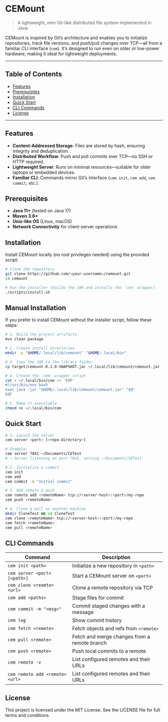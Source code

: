 # CEMount

> A lightweight, mini Git-like distributed file system implemented in Java.

CEMount is inspired by Git’s architecture and enables you to initialize repositories, track file versions, and push/pull changes over TCP—all from a familiar CLI interface (`cem`). It’s designed to run even on older or low-power hardware, making it ideal for lightweight deployments.

---

## Table of Contents

- [Features](#features)  
- [Prerequisites](#prerequisites)  
- [Installation](#installation)  
- [Quick Start](#quick-start)  
- [CLI Commands](#cli-commands)   
- [License](#license)  

---

## Features

- **Content-Addressed Storage**: Files are stored by hash, ensuring integrity and deduplication.  
- **Distributed Workflow**: Push and pull commits over TCP—no SSH or HTTP required.  
- **Lightweight Server**: Runs on minimal resources—suitable for older laptops or embedded devices.  
- **Familiar CLI**: Commands mirror Git’s interface (`cem init`, `cem add`, `cem commit`, etc.).

## Prerequisites

- **Java 11+** (tested on Java 17)  
- **Maven 3.6+**  
- **Unix-like OS** (Linux, macOS)  
- **Network Connectivity** for client-server operations  

## Installation

Install CEMount locally (no root privileges needed) using the provided script:

```bash
# Clone the repository
git clone https://github.com/<your-username>/cemount.git
cd cemount

# Run the installer (builds the JAR and installs the `cem` wrapper)
./scripts/install.sh
`````
## Manual Installation

If you prefer to install CEMount without the installer script, follow these steps:

```bash
# 1. Build the project artifacts
mvn clean package

# 2. Create install directories
mkdir -p "$HOME/.local/lib/cemount" "$HOME/.local/bin"

# 3. Copy the JAR to the library folder
cp target/cemount-0.1.0-SNAPSHOT.jar ~/.local/lib/cemount/cemount.jar

# 4. Create the `cem` wrapper script
cat > ~/.local/bin/cem << 'EOF'
#!/usr/bin/env bash
exec java -jar "$HOME/.local/lib/cemount/cemount.jar" "$@"
EOF

# 5. Make it executable
chmod +x ~/.local/bin/cem
`````

## Quick Start
```bash
# 1. Launch the server
cem server <port> [<repo-directory>]

# Example:
cem server 7842 ~/Documents/CETest
# → Server listening on port 7842, serving ~/Documents/CETest

# 2. Initialize & commit
cem init 
cem add 
cem commit -m "Initial commit"

# 3. Add remote & push
cem remote add <remoteName> tcp://<server-host>:<port>/my-repo
cem push <remoteName>

# 4. Clone & pull on another machine
mkdir CloneTest && cd CloneTest
cem clone <remoteName> tcp://<server-host>:<port>/my-repo
cem fetch <remoteName>
cem pull <remoteName>
`````

## CLI Commands

| Command                        | Description                                  |
| -------------------------------| -------------------------------------------- |
| `cem init <path> `             | Initialize a new repository in `<path>`      |
| `cem server <port> [<path>]`   | Start a CEMount server on `<port>`           |
| `cem clone <reomte> <url>`     | Clone a remote repository via TCP            |
| `cem add <paths>`              | Stage files for commit                       |
| `cem commit -m "<msg>"`        | Commit staged changes with a message         |
| `cem log`                      | Show commit history                          |
| `cem fetch <remote>`           | Fetch objects and refs from `<remote>`       |
| `cem pull <remote> `           | Fetch and merge changes from a remote branch |
| `cem push <remote> `           | Push local commits to a remote               |
| `cem remote -v`                | List configured remotes and their URLs       |
| `cem remote add <remote> <url>`| List configured remotes and their URLs       |

## License

This project is licensed under the MIT License. See the LICENSE file for full terms and conditions.
